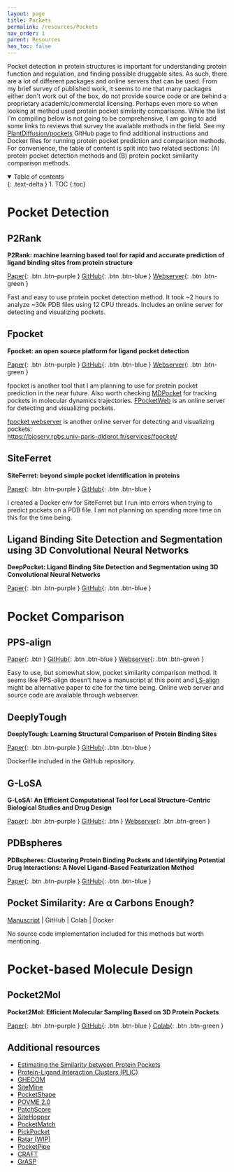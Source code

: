 ```yaml
---
layout: page
title: Pockets
permalink: /resources/Pockets
nav_order: 1
parent: Resources
has_toc: false
---
```


Pocket detection in protein structures is important for understanding protein function and regulation, and finding possible druggable sites. As such, there are a lot of different packages and online servers that can be used. From my brief survey of published work, it seems to me that many packages either don't work out of the box, do not provide source code or are behind a proprietary academic/commercial licensing. Perhaps even more so when looking at method used protein pocket similarity comparisons. While the list I'm compiling below is not going to be comprehensive, I am going to add some links to reviews that survey the available methods in the field. See my [PlantDiffusion/pockets](https://github.com/eporetsky/PlantDiffusion/tree/main/pockets) GitHub page to find additional instructions and Docker files for running protein pocket prediction and comparison methods. For convenience, the table of content is split into two related sections: (A) protein pocket detection methods and (B) protein pocket similarity comparison methods. 

<details open markdown="block">
  <summary>
    Table of contents
  </summary>
  {: .text-delta }
1. TOC
{:toc}
</details>


# Pocket Detection

## P2Rank

**P2Rank: machine learning based tool for rapid and accurate prediction of ligand binding sites from protein structure**

[Paper](https://jcheminf.biomedcentral.com/articles/10.1186/s13321-018-0285-8){: .btn .btn-purple }
[GitHub](https://github.com/rdk/p2rank){: .btn .btn-blue }
[Webserver](https://academic.oup.com/nar/article/50/W1/W593/6591527){: .btn .btn-green }

Fast and easy to use protein pocket detection method. It took ~2 hours to analyze ~30k PDB files using 12 CPU threads. Includes an online server for detecting and visualizing pockets.

## Fpocket

**Fpocket: an open source platform for ligand pocket detection**

[Paper](https://bmcbioinformatics.biomedcentral.com/articles/10.1186/1471-2105-10-168){: .btn .btn-purple }
[GitHub](https://github.com/Discngine/fpocket){: .btn .btn-blue }
[Webserver](https://durrantlab.pitt.edu/fpocketweb){: .btn .btn-green }

fpocket is another tool that I am planning to use for protein pocket prediction in the near future. Also worth checking [MDPocket](https://academic.oup.com/bioinformatics/article/27/23/3276/234086) for tracking pockets in molecular dynamics trajectories. [FPocketWeb](https://jcheminf.biomedcentral.com/articles/10.1186/s13321-022-00637-0) is an online server for detecting and visualizing pockets.

[fpocket webserver](https://pubmed.ncbi.nlm.nih.gov/20478829/) is another online server for detecting and visualizing pockets: <br>
https://bioserv.rpbs.univ-paris-diderot.fr/services/fpocket/

## SiteFerret

**SiteFerret: beyond simple pocket identification in proteins**

[Paper](https://pubs.acs.org/doi/10.1021/acs.jctc.2c01306){: .btn .btn-purple }
[GitHub](https://github.com/concept-lab/SiteFerret){: .btn .btn-blue }

I created a Docker env for SiteFerret but I run into errors when trying to predict pockets on a PDB file. I am not planning on spending more time on this for the time being.

## Ligand Binding Site Detection and Segmentation using 3D Convolutional Neural Networks

**DeepPocket: Ligand Binding Site Detection and Segmentation using 3D Convolutional Neural Networks**

[Paper](https://pubs.acs.org/doi/full/10.1021/acs.jcim.1c00799){: .btn .btn-purple }
[GitHub](https://github.com/devalab/DeepPocket){: .btn .btn-blue }

# Pocket Comparison

## PPS-align

[Paper](){: .btn }
[GitHub](https://pubmed.ncbi.nlm.nih.gov/29462237){: .btn .btn-blue }
[Webserver](https://pubmed.ncbi.nlm.nih.gov/29462237){: .btn .btn-green }

Easy to use, but somewhat slow, pocket similarity comparison method. It seems like PPS-align doesn't have a manuscript at this point and [LS-align](https://pubmed.ncbi.nlm.nih.gov/29462237/) might be alternative paper to cite for the time being. Online web server and source code are available through webserver.

## DeeplyTough

**DeeplyTough: Learning Structural Comparison of Protein Binding Sites**

[Paper](https://pubs.acs.org/doi/full/10.1021/acs.jcim.9b00554){: .btn .btn-purple }
[GitHub](https://github.com/BenevolentAI/DeeplyTough/tree/master){: .btn .btn-blue }

Dockerfile included in the GitHub repository.

## G-LoSA

**G-LoSA: An Efficient Computational Tool for Local Structure-Centric Biological Studies and Drug Design**

[Paper](https://pubmed.ncbi.nlm.nih.gov/26813336){: .btn .btn-purple }
[GitHub](){: .btn }
[Webserver](https://compbio.lehigh.edu/GLoSA){: .btn .btn-green }

## PDBspheres

**PDBspheres: Clustering Protein Binding Pockets and Identifying Potential Drug Interactions: A Novel Ligand-Based Featurization Method**

[Paper](https://pubs.acs.org/doi/10.1021/acs.jcim.3c00722){: .btn .btn-purple }
[GitHub](https://github.com/LLNL/PDBspheres/blob/main/PDBspheres.README_INSTALLATION.txt){: .btn .btn-blue }

## Pocket Similarity: Are α Carbons Enough?

[Manuscript](https://pubs.acs.org/doi/10.1021/ci100210c) | GitHub | Colab | Docker

No source code implementation included for this methods but worth mentioning.

# Pocket-based Molecule Design

## Pocket2Mol

**Pocket2Mol: Efficient Molecular Sampling Based on 3D Protein Pockets**

[Paper](https://arxiv.org/abs/2205.07249){: .btn .btn-purple }
[GitHub](https://github.com/pengxingang/Pocket2Mol){: .btn .btn-blue }
[Colab](https://colab.research.google.com/github/hgbrian/biocolabs/blob/master/Pocket2Mol.ipynb){: .btn .btn-green }

## Additional resources

* [Estimating the Similarity between Protein Pockets](https://www.mdpi.com/1422-0067/23/20/12462)
* [Protein-Ligand Interaction Clusters (PLIC)](https://academic.oup.com/database/article/doi/10.1093/database/bau029/2634082)
* [GHECOM](https://pdbj.org/ghecom/)
* [SiteMine](https://onlinelibrary.wiley.com/doi/10.1002/ardp.202300661)
* [PocketShape](https://onlinelibrary.wiley.com/doi/10.1002/prot.26176)
* [POVME 2.0](https://pubs.acs.org/doi/10.1021/ct500381c)
* [PatchScore](https://www.ncbi.nlm.nih.gov/pmc/articles/PMC6644390/)
* [SiteHopper](https://link.springer.com/article/10.1186/1758-2946-6-S1-P57)
* [PocketMatch](https://link.springer.com/article/10.1186/1471-2105-9-543)
* [PickPocket](https://www.biorxiv.org/content/10.1101/2020.04.15.042655v1.full.pdf)
* [Ratar (WIP)](https://volkamerlab.org/projects/ratar/)
* [PocketPipe](https://www.ncbi.nlm.nih.gov/pmc/articles/PMC6599441/)
* [CRAFT](https://github.com/PGlab-NIPER/CRAFT/)
* [GrASP](https://pubs.acs.org/doi/10.1021/acs.jcim.3c01698)
